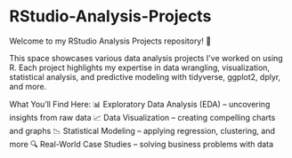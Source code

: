 # RStudio-Analysis-Projects

Welcome to my RStudio Analysis Projects repository! 🚀

This space showcases various data analysis projects I've worked on using R. Each project highlights my expertise in data wrangling, visualization, statistical analysis, and predictive modeling with tidyverse, ggplot2, dplyr, and more.

What You’ll Find Here:
📊 Exploratory Data Analysis (EDA) – uncovering insights from raw data
📈 Data Visualization – creating compelling charts and graphs
📉 Statistical Modeling – applying regression, clustering, and more
🔍 Real-World Case Studies – solving business problems with data
